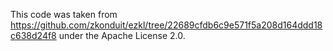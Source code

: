 This code was taken from https://github.com/zkonduit/ezkl/tree/22689cfdb6c9e571f5a208d164ddd18c638d24f8 under the Apache License 2.0.